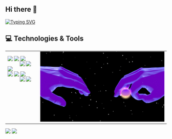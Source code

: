 ## Hi there 👋
[![Typing SVG](https://readme-typing-svg.demolab.com?font=Fira+Code&size=22&color=A855F7&width=600&lines=I+am+Developer;I+am+Problem+Solver;I+am+Scout;I+am+Dreamer;I+am+Paul&cursor=true)](https://github.com/IamPaulSt)

## 💻 Technologies & Tools

<table width="100%">
<tr>
<td valign="top">

<p style="line-height:0;">
  <!-- Fila 1 --> 
  <span><img src="https://img.shields.io/badge/Java-805AD5?style=for-the-badge&logo=openjdk&logoColor=white" /></span> 
  <span><img src="https://img.shields.io/badge/Spring_Boot-805AD5?style=for-the-badge&logo=spring&logoColor=white" /></span> 
  <span><img src="https://img.shields.io/badge/HTML-805AD5?style=for-the-badge&logo=html5&logoColor=white" /></span> 
  <br> 
  <!-- Fila 2 desplazada a la derecha --> 
  &nbsp;&nbsp;&nbsp;&nbsp;&nbsp;&nbsp;&nbsp;&nbsp;&nbsp;&nbsp;<span><img src="https://img.shields.io/badge/Flutter-805AD5?style=for-the-badge&logo=flutter&logoColor=white" /></span> 
  <span><img src="https://img.shields.io/badge/MySQL-805AD5?style=for-the-badge&logo=mysql&logoColor=white" /></span> 
  <span><img src="https://img.shields.io/badge/Git-805AD5?style=for-the-badge&logo=git&logoColor=white" /></span> 
  <br> 
  <!-- Fila 3 -->
  <span><img src="https://img.shields.io/badge/NestJS-805AD5?style=for-the-badge&logo=nestjs&logoColor=white" /></span> 
  <span><img src="https://img.shields.io/badge/Next.js-805AD5?style=for-the-badge&logo=next.js&logoColor=white" /></span> 
  <span><img src="https://img.shields.io/badge/TypeScript-805AD5?style=for-the-badge&logo=typescript&logoColor=white" /></span> 
  <br> 
  <!-- Fila 4 desplazada a la derecha --> 
  &nbsp;&nbsp;&nbsp;&nbsp;&nbsp;&nbsp;&nbsp;&nbsp;&nbsp;&nbsp;<span><img src="https://img.shields.io/badge/React-805AD5?style=for-the-badge&logo=react&logoColor=white" /></span> 
  <span><img src="https://img.shields.io/badge/Ant_Design-805AD5?style=for-the-badge&logo=ant-design&logoColor=white" /></span>
</p>

</td>
<td align="right" valign="top">

<img src="./assets/Banner2.gif" alt="Banner" width="448"/>

</td>
</tr>
</table>



<p float="left">
  <img src="https://github-readme-stats.vercel.app/api?username=IamPaulSt&show_icons=true&theme=radical" width="461" />
  <img src="https://github-readme-stats.vercel.app/api/top-langs/?username=IamPaulSt&layout=compact&theme=radical" width="350" />
</p>

<!--

Here are some ideas to get you started:

- 🔭 I’m currently working on ...
- 🌱 I’m currently learning ...
- 👯 I’m looking to collaborate on ...
- 🤔 I’m looking for help with ...
- 💬 Ask me about ...
- 📫 How to reach me: ...
- 😄 Pronouns: ...
- ⚡ Fun fact: ...
-->
